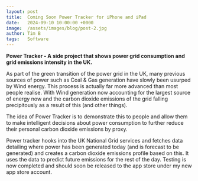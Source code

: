 ```yaml
---
layout: post
title:  Coming Soon Power Tracker for iPhone and iPad
date:   2024-09-10 10:00:00 +0000
image:  /assets/images/blog/post-2.jpg
author: Tim B
tags:   Software
---
```


**Power Tracker - A side project that shows power grid consumption and grid emissions intensity in the UK.**

As part of the green transition of the power grid in the UK, many previous sources of power such as Coal & Gas generation have slowly been usurped by Wind energy. This process is actually far more advanced than most people realise. With Wind generation now accounting for the largest source of energy now and the carbon dioxide emissions of the grid falling precipitously as a result of this (and other things).

The idea of Power Tracker is to demonstrate this to people and allow them to make intelligent decisions about power consumption to further reduce their personal carbon dioxide emissions by proxy. 

Power tracker hooks into the UK National Grid services and fetches data detailing where power has been generated today (and is forecast to be generated) and creates a carbon dioxide emissions profile based on this. It uses the data to predict future emissions for the rest of the day. 
Testing is now completed and should soon be released to the app store under my new app store account. 

